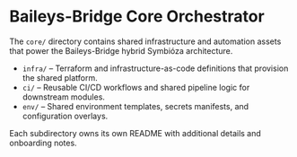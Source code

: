 # Baileys-Bridge Core Orchestrator

The `core/` directory contains shared infrastructure and automation assets that power the Baileys-Bridge hybrid Symbióza architecture.

- `infra/` – Terraform and infrastructure-as-code definitions that provision the shared platform.
- `ci/` – Reusable CI/CD workflows and shared pipeline logic for downstream modules.
- `env/` – Shared environment templates, secrets manifests, and configuration overlays.

Each subdirectory owns its own README with additional details and onboarding notes.
